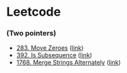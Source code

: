 # Leetcode

### (Two pointers)
- [283. Move Zeroes](src/leetcode/problem_283.py) ([link](https://leetcode.com/problems/move-zeroes/))
- [392. Is Subsequence](src/leetcode/problem_392.py) ([link](https://leetcode.com/problems/is-subsequence/))
- [1768. Merge Strings Alternately](src/leetcode/problem_1768.py) ([link](https://leetcode.com/problems/merge-strings-alternately/))